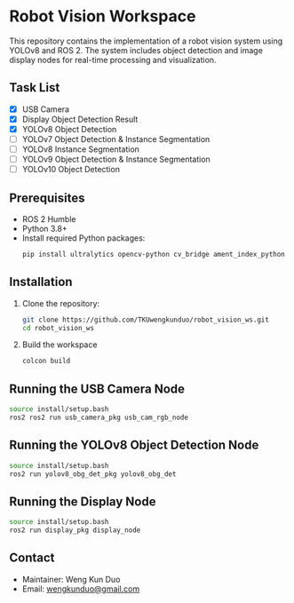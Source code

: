 # Robot Vision Workspace

This repository contains the implementation of a robot vision system using YOLOv8 and ROS 2. The system includes object detection and image display nodes for real-time processing and visualization.

## Task List
- [x] USB Camera
- [x] Display Object Detection Result
- [x] YOLOv8 Object Detection
- [ ] YOLOv7 Object Detection & Instance Segmentation
- [ ] YOLOv8 Instance Segmentation
- [ ] YOLOv9 Object Detection & Instance Segmentation
- [ ] YOLOv10 Object Detection

## Prerequisites

- ROS 2 Humble
- Python 3.8+
- Install required Python packages:
  ```bash
  pip install ultralytics opencv-python cv_bridge ament_index_python
  ```

## Installation
1. Clone the repository:
   ```bash
   git clone https://github.com/TKUwengkunduo/robot_vision_ws.git
   cd robot_vision_ws
   ```
2. Build the workspace
   ```bash
   colcon build
   ```
## Running the USB Camera Node
   ```bash
   source install/setup.bash
   ros2 ros2 run usb_camera_pkg usb_cam_rgb_node
   ```

## Running the YOLOv8 Object Detection Node
   ```bash
   source install/setup.bash
   ros2 run yolov8_obg_det_pkg yolov8_obg_det
   ```
## Running the Display Node
   ```bash
   source install/setup.bash
   ros2 run display_pkg display_node
   ```

## Contact
- Maintainer: Weng Kun Duo
- Email: wengkunduo@gmail.com